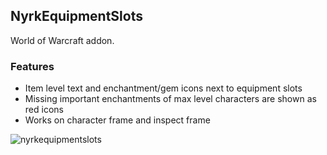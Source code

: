 ## NyrkEquipmentSlots
World of Warcraft addon.

### Features
* Item level text and enchantment/gem icons next to equipment slots
* Missing important enchantments of max level characters are shown as red icons
* Works on character frame and inspect frame

![nyrkequipmentslots](https://user-images.githubusercontent.com/5574006/46285413-0aa8f500-c584-11e8-82c7-5c803c8b929b.PNG)
